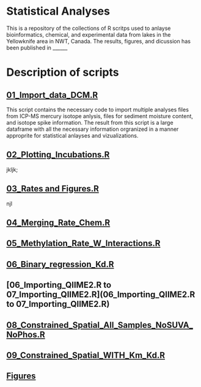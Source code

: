 # Statistical Analyses 

This is a repository of the collections of R scritps used to anlayse bioinformatics, chemical, and experimental data from lakes in the Yellowknife area in NWT, Canada.  The results, figures, and dicussion has been published in ______

# Description of scripts
## [01_Import_data_DCM.R](01_Importing_data_DCM.R)

This script contains the necessary code to import multiple analyses files from ICP-MS mercury isotope anlysis, files for sediment moisture content, and isotope spike information.  The result from this script is a large dataframe with all the necessary information orgranized in a manner approprite for statistical anlayses and vizualizations.

## [02_Plotting_Incubations.R](02_Plotting_Incubations.R)

jkljk;

## [03_Rates and Figures.R](03_Rates_and_Figures.R)


njl

## [04_Merging_Rate_Chem.R](04_Merging_Rate_Chem.R)


## [05_Methylation_Rate_W_Interactions.R](05_Methylation_Rate_W_Interactions.R)


## [06_Binary_regression_Kd.R](06_Binary_regression_Kd.R)


## [06_Importing_QIIME2.R to 07_Importing_QIIME2.R](06_Importing_QIIME2.R to 07_Importing_QIIME2.R)


## [08_Constrained_Spatial_All_Samples_NoSUVA_NoPhos.R](08_Constrained_Spatial_All_Samples_NoSUVA_NoPhos.R)

## [09_Constrained_Spatial_WITH_Km_Kd.R](09_Constrained_Spatial_WITH_Km_Kd.R)



## [Figures](https://github.com/mijaazdajic/ykn_R_statistical_anlayses/tree/main/figures)
